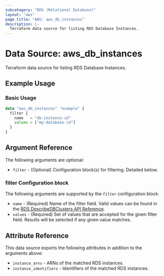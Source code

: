 ```yaml
---
subcategory: "RDS (Relational Database)"
layout: "aws"
page_title: "AWS: aws_db_instances"
description: |-
  Terraform data source for listing RDS Database Instances.
---
```


# Data Source: aws_db_instances

Terraform data source for listing RDS Database Instances.

## Example Usage

### Basic Usage

```terraform
data "aws_db_instances" "example" {
  filter {
    name   = "db-instance-id"
    values = ["my-database-id"]
  }
}
```

## Argument Reference

The following arguments are optional:

* `filter` - (Optional) Configuration block(s) for filtering. Detailed below.

### filter Configuration block

The following arguments are supported by the `filter` configuration block:

* `name` - (Required) Name of the filter field. Valid values can be found in the [RDS DescribeDBClusters API Reference](https://docs.aws.amazon.com/AmazonRDS/latest/APIReference/API_DescribeDBClusters.html).
* `values` - (Required) Set of values that are accepted for the given filter field. Results will be selected if any given value matches.

## Attribute Reference

This data source exports the following attributes in addition to the arguments above:

* `instance_arns` - ARNs of the matched RDS instances.
* `instance_identifiers` - Identifiers of the matched RDS instances.
